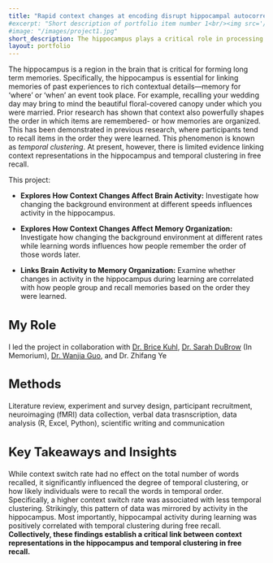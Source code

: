 ```yaml
---
title: "Rapid context changes at encoding disrupt hippocampal autocorrelation and reduce temporal clustering of free recall"
#excerpt: "Short description of portfolio item number 1<br/><img src='/images/500x300.png'>"
#image: "/images/project1.jpg"
short_description: The hippocampus plays a critical role in processing contextual information. Additionally, context powerfully shapes how our memories are organized. In this study, we establish a link between context representations in the hippocampus and memory organization.   
layout: portfolio
---
```



The hippocampus is a region in the brain that is critical for forming long term memories. Specifically, the hippocampus is essential for linking memories of past experiences to rich contextual details—memory for ‘where’ or ‘when’ an event took place. For example, recalling your wedding day may bring to mind the beautiful floral-covered canopy under which you were married. Prior research has shown that context also powerfully shapes the order in which items are remembered- or how memories are organized. This has been demonstrated in previous research, where participants tend to recall items in the order they were learned. This phenomenon is known as _temporal clustering_. At present, however, there is limited evidence linking context representations in the hippocampus and temporal clustering in free recall.

This project:

* **Explores How Context Changes Affect Brain Activity:** Investigate how changing the background environment at different speeds influences activity in the hippocampus.

* **Explores How Context Changes Affect Memory Organization:** Investigate how changing the background environment at different rates while learning words influences how people remember the order of those words later.

* **Links Brain Activity to Memory Organization:** Examine whether changes in activity in the hippocampus during learning are correlated with how people group and recall memories based on the order they were learned.

<h2 style="font-size:24px;">My Role</h2>

I led the project in collaboration with [Dr. Brice Kuhl](https://kuhllab.com/), [Dr. Sarah DuBrow](https://www.dubrowlab.org/) (In Memorium), [Dr. Wanjia Guo](https://wanjiag.github.io/), and Dr. Zhifang Ye


<h2 style="font-size:24px;">Methods</h2>

Literature review, experiment and survey design, participant recruitment, neuroimaging (fMRI) data collection, verbal data trasnscription, data analysis (R, Excel, Python), scientific writing and communication 

<h2 style="font-size:24px;">Key Takeaways and Insights</h2>

While context switch rate had no effect on the total number of words recalled, it significantly influenced the degree of temporal clustering, or how likely individuals were to recall the words in temporal order. Specifically, a higher context switch rate was associated with less temporal clustering. Strikingly, this pattern of data was mirrored by activity in the hippocampus. Most importantly, hippocampal activity during learning was positively correlated with temporal clustering during free recall. **Collectively, these findings establish a critical link between context representations in the hippocampus and temporal clustering in free recall.**
